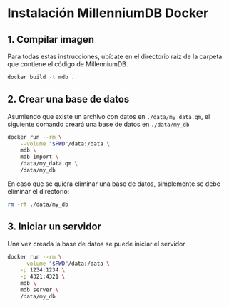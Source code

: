 # Instalación MillenniumDB Docker

## 1. Compilar imagen
Para todas estas instrucciones, ubícate en el directorio raíz de la carpeta que contiene el código de MillenniumDB. 

```bash
docker build -t mdb .
```

## 2. Crear una base de datos

Asumiendo que existe un archivo con datos en `./data/my_data.qm`, el siguiente comando creará una base de datos en `./data/my_db`

```bash
docker run --rm \
    --volume "$PWD"/data:/data \
    mdb \
    mdb import \
    /data/my_data.qm \
    /data/my_db
```

En caso que se quiera eliminar una base de datos, simplemente se debe eliminar el directorio:

```bash
rm -rf ./data/my_db
```

## 3. Iniciar un servidor

Una vez creada la base de datos se puede iniciar el servidor

```bash
docker run --rm \
    --volume "$PWD"/data:/data \
    -p 1234:1234 \
    -p 4321:4321 \
    mdb \
    mdb server \
    /data/my_db
```
